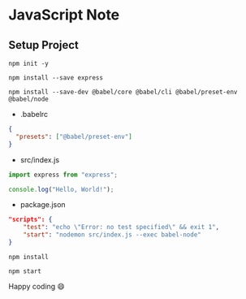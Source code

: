 # JavaScript Note

## Setup Project

`npm init -y`

`npm install --save express`

`npm install --save-dev @babel/core @babel/cli @babel/preset-env @babel/node`

- .babelrc

```json
{
  "presets": ["@babel/preset-env"]
}
```

- src/index.js

```js
import express from "express";

console.log("Hello, World!");
```

- package.json

```json
"scripts": {
    "test": "echo \"Error: no test specified\" && exit 1",
    "start": "nodemon src/index.js --exec babel-node"
}
```

`npm install`

`npm start`

Happy coding 😄
